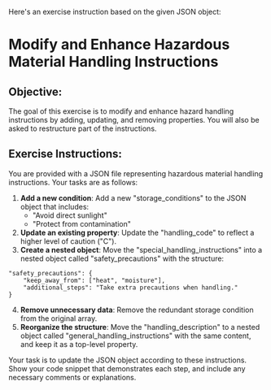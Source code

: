 Here's an exercise instruction based on the given JSON object:

# Modify and Enhance Hazardous Material Handling Instructions

## Objective:
The goal of this exercise is to modify and enhance hazard handling instructions by adding, updating, and removing properties. You will also be asked to restructure part of the instructions.

## Exercise Instructions:

You are provided with a JSON file representing hazardous material handling instructions.
Your tasks are as follows:

1. **Add a new condition**: Add a new "storage_conditions" to the JSON object that includes:
    - "Avoid direct sunlight"
    - "Protect from contamination"
2. **Update an existing property**: Update the "handling_code" to reflect a higher level of caution ("C").
3. **Create a nested object**: Move the "special_handling_instructions" into a nested object called "safety_precautions" with the structure:
```
"safety_precautions": {
    "keep_away_from": ["heat", "moisture"],
    "additional_steps": "Take extra precautions when handling."
}
```
4. **Remove unnecessary data**: Remove the redundant storage condition from the original array.
5. **Reorganize the structure**: Move the "handling_description" to a nested object called "general_handling_instructions" with the same content, and keep it as a top-level property.

Your task is to update the JSON object according to these instructions. Show your code snippet that demonstrates each step, and include any necessary comments or explanations.
